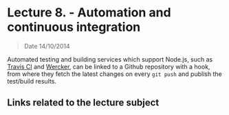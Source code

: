 # Lecture 8. - Automation and continuous integration

> Date 14/10/2014

Automated testing and building services which support Node.js, such as [Travis CI][]
and [Wercker][], can be linked to a Github repository with a hook, from where they fetch the latest
changes on every `git push` and publish the test/build results.



## Links related to the lecture subject


[travis ci]: http://docs.travis-ci.com/user/languages/javascript-with-nodejs/ "Building a Node.js project"
[wercker]: http://devcenter.wercker.com/articles/languages/nodejs.html "Wercker supports node.js"
